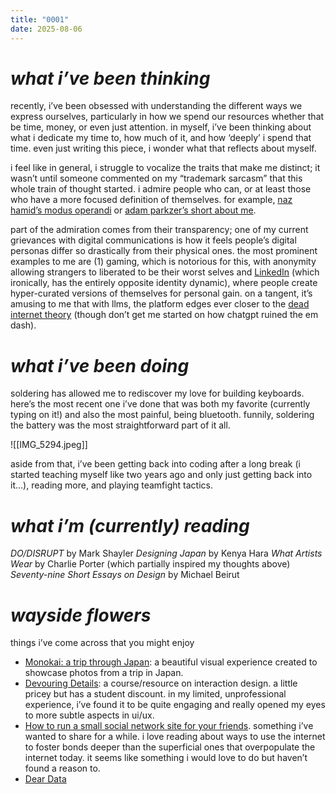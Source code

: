 ```yaml
---
title: "0001"
date: 2025-08-06
---
```


# _what i’ve been thinking_

recently, i’ve been obsessed with understanding the different ways we express ourselves, particularly in how we spend our resources whether that be time, money, or even just attention. in myself, i’ve been thinking about what i dedicate my time to, how much of it, and how ‘deeply’ i spend that time. even just writing this piece, i wonder what that reflects about myself.

i feel like in general, i struggle to vocalize the traits that make me distinct; it wasn’t until someone commented on my “trademark sarcasm” that this whole train of thought started. i admire people who can, or at least those who have a more focused definition of themselves. for example, [naz hamid’s modus operandi](https://nazhamid.com/journal/modus-operandi/) or [adam parkzer’s short about me](https://parkzer.com/).

part of the admiration comes from their transparency; one of my current grievances with digital communications is how it feels people’s digital personas differ so drastically from their physical ones. the most prominent examples to me are (1) gaming, which is notorious for this, with anonymity allowing strangers to liberated to be their worst selves and [LinkedIn](https://www.linkedin.com/) (which ironically, has the entirely opposite identity dynamic), where people create hyper-curated versions of themselves for personal gain. on a tangent, it’s amusing to me that with llms, the platform edges ever closer to the [dead internet theory](https://en.wikipedia.org/wiki/Dead_Internet_theory) (though don’t get me started on how chatgpt ruined the em dash).

# _what i’ve been doing_

soldering has allowed me to rediscover my love for building keyboards. here’s the most recent one i’ve done that was both my favorite (currently typing on it!) and also the most painful, being bluetooth. funnily, soldering the battery was the most straightforward part of it all.

![[IMG_5294.jpeg]]

aside from that, i’ve been getting back into coding after a long break (i started teaching myself like two years ago and only just getting back into it…), reading more, and playing teamfight tactics.

# _what i’m (currently) reading_

_DO/DISRUPT_ by Mark Shayler
_Designing Japan_ by Kenya Hara
_What Artists Wear_ by Charlie Porter (which partially inspired my thoughts above)
_Seventy-nine Short Essays on Design_ by Michael Beirut

# _wayside flowers_

things i’ve come across that you might enjoy

- [Monokai: a trip through Japan](https://monokai.nl/2019/japan/): a beautiful visual experience created to showcase photos from a trip in Japan.
- [Devouring Details](https://devouringdetails.com/): a course/resource on interaction design. a little pricey but has a student discount. in my limited, unprofessional experience, i’ve found it to be quite engaging and really opened my eyes to more subtle aspects in ui/ux.
- [How to run a small social network site for your friends](https://runyourown.social/). something i’ve wanted to share for a while. i love reading about ways to use the internet to foster bonds deeper than the superficial ones that overpopulate the internet today. it seems like something i would love to do but haven’t found a reason to.
- [Dear Data](https://www.dear-data.com/all)
